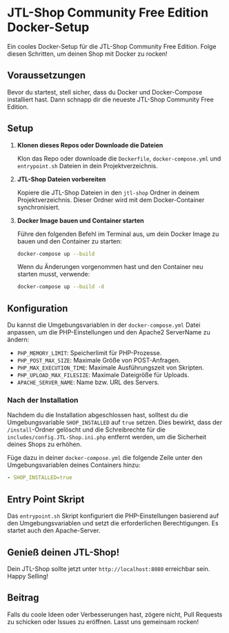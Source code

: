 # JTL-Shop Community Free Edition Docker-Setup

Ein cooles Docker-Setup für die JTL-Shop Community Free Edition. Folge diesen Schritten, um deinen Shop mit Docker zu rocken!

## Voraussetzungen

Bevor du startest, stell sicher, dass du Docker und Docker-Compose installiert hast. Dann schnapp dir die neueste JTL-Shop Community Free Edition.

## Setup

1. **Klonen dieses Repos oder Downloade die Dateien**

   Klon das Repo oder downloade die `Dockerfile`, `docker-compose.yml` und `entrypoint.sh` Dateien in dein Projektverzeichnis.

2. **JTL-Shop Dateien vorbereiten**

   Kopiere die JTL-Shop Dateien in den `jtl-shop` Ordner in deinem Projektverzeichnis. Dieser Ordner wird mit dem Docker-Container synchronisiert.

3. **Docker Image bauen und Container starten**

   Führe den folgenden Befehl im Terminal aus, um dein Docker Image zu bauen und den Container zu starten:

   ```bash
   docker-compose up --build
   ```

   Wenn du Änderungen vorgenommen hast und den Container neu starten musst, verwende:

   ```bash
   docker-compose up --build -d
   ```

## Konfiguration

Du kannst die Umgebungsvariablen in der `docker-compose.yml` Datei anpassen, um die PHP-Einstellungen und den Apache2 ServerName zu ändern:

- `PHP_MEMORY_LIMIT`: Speicherlimit für PHP-Prozesse.
- `PHP_POST_MAX_SIZE`: Maximale Größe von POST-Anfragen.
- `PHP_MAX_EXECUTION_TIME`: Maximale Ausführungszeit von Skripten.
- `PHP_UPLOAD_MAX_FILESIZE`: Maximale Dateigröße für Uploads.
- `APACHE_SERVER_NAME`: Name bzw. URL des Servers.

### Nach der Installation

Nachdem du die Installation abgeschlossen hast, solltest du die Umgebungsvariable `SHOP_INSTALLED` auf `true` setzen. Dies bewirkt, dass der `/install`-Ordner gelöscht und die Schreibrechte für die `includes/config.JTL-Shop.ini.php` entfernt werden, um die Sicherheit deines Shops zu erhöhen.

Füge dazu in deiner `docker-compose.yml` die folgende Zeile unter den Umgebungsvariablen deines Containers hinzu:

```yaml
- SHOP_INSTALLED=true
```

## Entry Point Skript

Das `entrypoint.sh` Skript konfiguriert die PHP-Einstellungen basierend auf den Umgebungsvariablen und setzt die erforderlichen Berechtigungen. Es startet auch den Apache-Server.

## Genieß deinen JTL-Shop!

Dein JTL-Shop sollte jetzt unter `http://localhost:8080` erreichbar sein. Happy Selling!

## Beitrag

Falls du coole Ideen oder Verbesserungen hast, zögere nicht, Pull Requests zu schicken oder Issues zu eröffnen. Lasst uns gemeinsam rocken!
